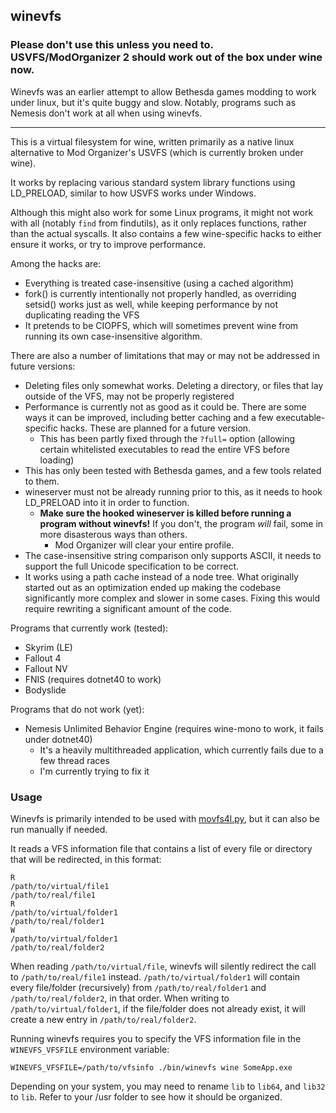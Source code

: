 ## winevfs

### Please don't use this unless you need to. USVFS/ModOrganizer 2 should work out of the box under wine now.

Winevfs was an earlier attempt to allow Bethesda games modding to work under linux, but it's quite buggy and slow. Notably, programs such as Nemesis don't work at all when using winevfs.

---

This is a virtual filesystem for wine, written primarily as a native linux alternative
to Mod Organizer's USVFS (which is currently broken under wine).

It works by replacing various standard system library functions using LD_PRELOAD, similar
to how USVFS works under Windows.

Although this might also work for some Linux programs, it might not work with all (notably
`find` from findutils), as it only replaces functions, rather than the actual syscalls.
It also contains a few wine-specific hacks to either ensure it works, or try to improve
performance.

Among the hacks are:

 * Everything is treated case-insensitive (using a cached algorithm)
 * fork() is currently intentionally not properly handled, as overriding setsid() works just as well,
   while keeping performance by not duplicating reading the VFS
 * It pretends to be CIOPFS, which will sometimes prevent wine from running its own case-insensitive
   algorithm.

There are also a number of limitations that may or may not be addressed in future versions:

 * Deleting files only somewhat works. Deleting a directory, or files that lay outside of the VFS,
   may not be properly registered
 * Performance is currently not as good as it could be. There are some ways it can be improved,
   including better caching and a few executable-specific hacks. These are planned for a future version.
   * This has been partly fixed through the `?full=` option (allowing certain whitelisted executables to
     read the entire VFS before loading)
 * This has only been tested with Bethesda games, and a few tools related to them.
 * wineserver must not be already running prior to this, as it needs to hook LD_PRELOAD into it
   in order to function.
   * **Make sure the hooked wineserver is killed before running a program without winevfs!**
     If you don't, the program _will_ fail, some in more disasterous ways than others.
     * Mod Organizer will clear your entire profile.
 * The case-insensitive string comparison only supports ASCII, it needs to support the full
   Unicode specification to be correct.
 * It works using a path cache instead of a node tree. What originally started out as an optimization
   ended up making the codebase significantly more complex and slower in some cases. Fixing this
   would require rewriting a significant amount of the code.

Programs that currently work (tested):

 * Skyrim (LE)
 * Fallout 4
 * Fallout NV
 * FNIS (requires dotnet40 to work)
 * Bodyslide

Programs that do not work (yet):

 * Nemesis Unlimited Behavior Engine (requires wine-mono to work, it fails under dotnet40)
   * It's a heavily multithreaded application, which currently fails due to a few thread races
   * I'm currently trying to fix it

### Usage

Winevfs is primarily intended to be used with [movfs4l.py](https://github.com/ajventer/ksp_stuff/blob/master/movfs4l.py),
but it can also be run manually if needed.

It reads a VFS information file that contains a list of every file or directory that will be redirected,
in this format:

```
R
/path/to/virtual/file1
/path/to/real/file1
R
/path/to/virtual/folder1
/path/to/real/folder1
W
/path/to/virtual/folder1
/path/to/real/folder2
```

When reading `/path/to/virtual/file`, winevfs will silently redirect the call to `/path/to/real/file1` instead.
`/path/to/virtual/folder1` will contain every file/folder (recursively) from `/path/to/real/folder1` and
`/path/to/real/folder2`, in that order. When writing to `/path/to/virtual/folder1`, if the file/folder
does not already exist, it will create a new entry in `/path/to/real/folder2`.

Running winevfs requires you to specify the VFS information file in the `WINEVFS_VFSFILE` environment variable:

`WINEVFS_VFSFILE=/path/to/vfsinfo ./bin/winevfs wine SomeApp.exe`

Depending on your system, you may need to rename `lib` to `lib64`, and `lib32` to `lib`. Refer to your
/usr folder to see how it should be organized.
